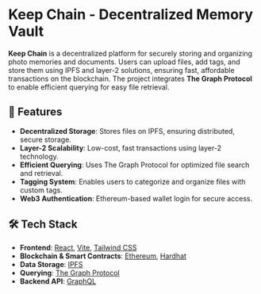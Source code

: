 # Keep Chain - Decentralized Memory Vault

**Keep Chain** is a decentralized platform for securely storing and organizing photo memories and documents. Users can upload files, add tags, and store them using IPFS and layer-2 solutions, ensuring fast, affordable transactions on the blockchain. The project integrates **The Graph Protocol** to enable efficient querying for easy file retrieval.

## 🚀 Features

- **Decentralized Storage**: Stores files on IPFS, ensuring distributed, secure storage.
- **Layer-2 Scalability**: Low-cost, fast transactions using layer-2 technology.
- **Efficient Querying**: Uses The Graph Protocol for optimized file search and retrieval.
- **Tagging System**: Enables users to categorize and organize files with custom tags.
- **Web3 Authentication**: Ethereum-based wallet login for secure access.

## 🛠️ Tech Stack

- **Frontend**: [React](https://reactjs.org/), [Vite](https://vitejs.dev/), [Tailwind CSS](https://tailwindcss.com/)
- **Blockchain & Smart Contracts**: [Ethereum](https://ethereum.org/), [Hardhat](https://hardhat.org/)
- **Data Storage**: [IPFS](https://ipfs.io/)
- **Querying**: [The Graph Protocol](https://thegraph.com/)
- **Backend API**: [GraphQL](https://graphql.org/)
